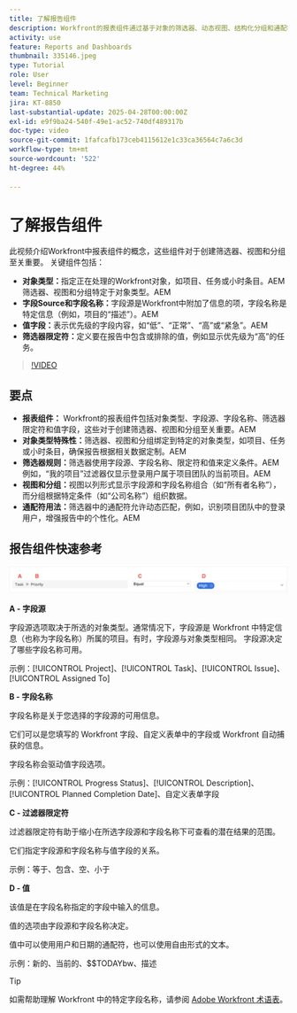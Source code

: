 ```yaml
---
title: 了解报告组件
description: Workfront的报表组件通过基于对象的筛选器、动态视图、结构化分组和通配符功能来优化数据可视化，以提供量身定制的见解。
activity: use
feature: Reports and Dashboards
thumbnail: 335146.jpeg
type: Tutorial
role: User
level: Beginner
team: Technical Marketing
jira: KT-8850
last-substantial-update: 2025-04-28T00:00:00Z
exl-id: e9f9ba24-540f-49e1-ac52-740df489317b
doc-type: video
source-git-commit: 1fafcafb173ceb4115612e1c33ca36564c7a6c3d
workflow-type: tm+mt
source-wordcount: '522'
ht-degree: 44%

---
```


# 了解报告组件

此视频介绍Workfront中报表组件的概念，这些组件对于创建筛选器、视图和分组至关重要。 关键组件包括：

* **对象类型：**&#x200B;指定正在处理的Workfront对象，如项目、任务或小时条目。&#x200B;AEM 筛选器、视图和分组特定于对象类型。&#x200B;AEM
* **字段Source和字段名称：**&#x200B;字段源是Workfront中附加了信息的项，字段名称是特定信息（例如，项目的“描述”）。&#x200B;AEM
* **值字段：**&#x200B;表示优先级的字段内容，如“低”、“正常”、“高”或“紧急”。&#x200B;AEM
* **筛选器限定符：**&#x200B;定义要在报告中包含或排除的值，例如显示优先级为“高”的任务&#x200B;。


>[!VIDEO](https://video.tv.adobe.com/v/3447031/?quality=12&learn=on&captions=chi_hans)

## 要点

* **报表组件：** Workfront的报表组件包括对象类型、字段源、字段名称、筛选器限定符和值字段，这些对于创建筛选器、视图和分组至关重要。&#x200B;AEM
* **对象类型特殊性：**&#x200B;筛选器、视图和分组绑定到特定的对象类型，如项目、任务或小时条目，确保报告根据相关数据定制。&#x200B;AEM
* **筛选器规则：**&#x200B;筛选器使用字段源、字段名称、限定符和值来定义条件。&#x200B;AEM 例如，“我的项目”过滤器仅显示登录用户属于项目团队的当前项目。&#x200B;AEM
* **视图和分组：**&#x200B;视图以列形式显示字段源和字段名称组合（如“所有者名称”），而分组根据特定条件（如“公司名称”）组织数据&#x200B;。
* **通配符用法：**&#x200B;筛选器中的通配符允许动态匹配，例如，识别项目团队中的登录用户，增强报告中的个性化。&#x200B;AEM

## 报告组件快速参考

![创建过滤器的屏幕图像](assets/reporting-components-1.png)

**A - 字段源**

字段源选项取决于所选的对象类型。通常情况下，字段源是 Workfront 中特定信息（也称为字段名称）所属的项目。有时，字段源与对象类型相同。
字段源决定了哪些字段名称可用。

示例：[!UICONTROL Project]、[!UICONTROL Task]、[!UICONTROL Issue]、[!UICONTROL Assigned To]

**B - 字段名称**

字段名称是关于您选择的字段源的可用信息。

它们可以是您填写的 Workfront 字段、自定义表单中的字段或 Workfront 自动捕获的信息。

字段名称会驱动值字段选项。

示例：[!UICONTROL Progress Status]、[!UICONTROL Description]、[!UICONTROL Planned Completion Date]、自定义表单字段

**C - 过滤器限定符**

过滤器限定符有助于缩小在所选字段源和字段名称下可查看的潜在结果的范围。

它们指定字段源和字段名称与值字段的关系。

示例：等于、包含、空、小于

**D - 值**

该值是在字段名称指定的字段中输入的信息。

值的选项由字段源和字段名称决定。

值中可以使用用户和日期的通配符，也可以使用自由形式的文本。

示例：新的、当前的、$$TODAYbw、描述

>[!TIP]
>
>如需帮助理解 Workfront 中的特定字段名称，请参阅 [Adobe Workfront 术语表](https://experienceleague.adobe.com/docs/workfront/using/basics/workfront-terminology-glossary.html?lang=zh-Hans)。


